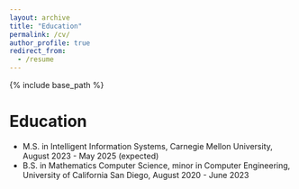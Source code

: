 ```yaml
---
layout: archive
title: "Education"
permalink: /cv/
author_profile: true
redirect_from:
  - /resume
---
```


{% include base_path %}


Education
======
* M.S. in Intelligent Information Systems, Carnegie Mellon University, August 2023 - May 2025 (expected)
* B.S. in Mathematics Computer Science, minor in Computer Engineering, University of California San Diego, August 2020 - June 2023

[comment]: <> (Work experience)

[comment]: <> (======)

[comment]: <> (* Summer 2015: Research Assistant)

[comment]: <> (  * Github University)

[comment]: <> (  * Duties included: Tagging issues)

[comment]: <> (  * Supervisor: Professor Git)

[comment]: <> (* Fall 2015: Research Assistant)

[comment]: <> (  * Github University)

[comment]: <> (  * Duties included: Merging pull requests)

[comment]: <> (  * Supervisor: Professor Hub)
  
[comment]: <> (Skills)

[comment]: <> (======)

[comment]: <> (* Skill 1)

[comment]: <> (* Skill 2)

[comment]: <> (  * Sub-skill 2.1)

[comment]: <> (  * Sub-skill 2.2)

[comment]: <> (  * Sub-skill 2.3)

[comment]: <> (* Skill 3)

[comment]: <> (Publications)

[comment]: <> (======)

[comment]: <> (  <ul>{% for post in site.publications %})

[comment]: <> (    {% include archive-single-cv.html %})

[comment]: <> (  {% endfor %}</ul>)
  
[comment]: <> (Talks)

[comment]: <> (======)

[comment]: <> (  <ul>{% for post in site.talks %})

[comment]: <> (    {% include archive-single-talk-cv.html %})

[comment]: <> (  {% endfor %}</ul>)
  
[comment]: <> (Teaching)

[comment]: <> (======)

[comment]: <> (  <ul>{% for post in site.teaching %})

[comment]: <> (    {% include archive-single-cv.html %})

[comment]: <> (  {% endfor %}</ul>)
  
[comment]: <> (Service and leadership)

[comment]: <> (======)

[comment]: <> (* Currently signed in to 43 different slack teams)
